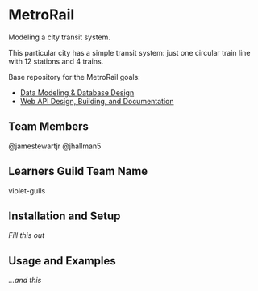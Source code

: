 # MetroRail

Modeling a city transit system.

This particular city has a simple transit system: just one circular train line with 12 stations and 4 trains.

Base repository for the MetroRail goals:

- [Data Modeling & Database Design](http://jsdev.learnersguild.org/goals/126)
- [Web API Design, Building, and Documentation](http://jsdev.learnersguild.org/goals/127)

## Team Members

@jamestewartjr
@jhallman5

## Learners Guild Team Name

violet-gulls

## Installation and Setup

_Fill this out_

## Usage and Examples

_...and this_
